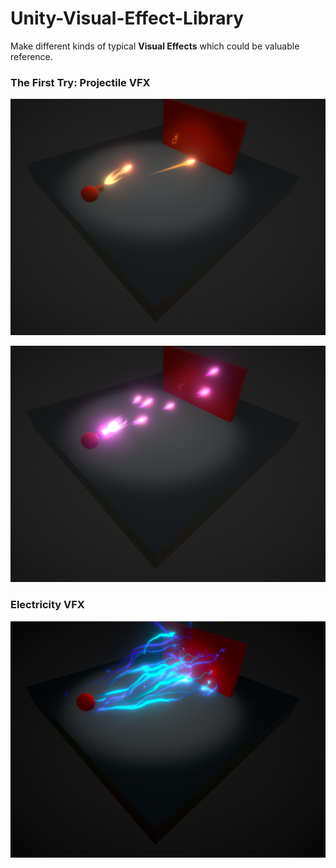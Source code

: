 # Unity-Visual-Effect-Library

Make different kinds of typical **Visual Effects** which could be valuable reference.

### The First Try: Projectile VFX

![](./Images/Projectile_VFX1.png) 

![](./Images/Projectile_VFX2.png) 

### Electricity VFX

![](./Images/Electicity_VFX.png) 